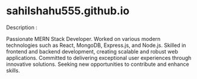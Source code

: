 # sahilshahu555.github.io

Description :

Passionate MERN Stack Developer. Worked on various modern technologies such as React, MongoDB, Express.js, and Node.js. 
Skilled in frontend and backend development, creating scalable and robust web applications. Committed to delivering exceptional 
user experiences through innovative solutions. Seeking new opportunities to contribute and enhance skills.
